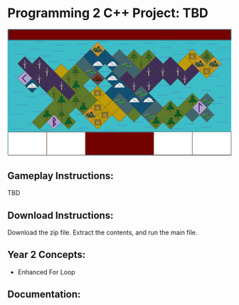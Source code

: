 # Programming 2 C++ Project: TBD

![TheIsleOfLaeso](https://github.com/Bamboo72/Programming2GroupProject1/blob/main/res/BackgroundBoard.png)


## Gameplay Instructions:

TBD

## Download Instructions:

Download the zip file. Extract the contents, and run the main file.

## Year 2 Concepts: 
- Enhanced For Loop

## Documentation: 

